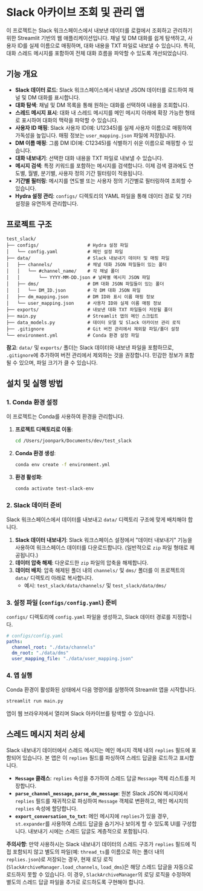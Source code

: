 # Slack 아카이브 조회 및 관리 앱

이 프로젝트는 Slack 워크스페이스에서 내보낸 데이터를 로컬에서 조회하고 관리하기 위한 Streamlit 기반의 웹 애플리케이션입니다. 채널 및 DM 대화를 쉽게 탐색하고, 사용자 ID를 실제 이름으로 매핑하며, 대화 내용을 TXT 파일로 내보낼 수 있습니다. 특히, 대화 스레드 메시지를 포함하여 전체 대화 흐름을 파악할 수 있도록 개선되었습니다.

## 기능 개요

-   **Slack 데이터 로드**: Slack 워크스페이스에서 내보낸 JSON 데이터를 로드하여 채널 및 DM 대화를 표시합니다.
-   **대화 탐색**: 채널 및 DM 목록을 통해 원하는 대화를 선택하여 내용을 조회합니다.
-   **스레드 메시지 표시**: 대화 내 스레드 메시지를 메인 메시지 아래에 확장 가능한 형태로 표시하여 대화의 맥락을 파악할 수 있습니다.
-   **사용자 ID 매핑**: Slack 사용자 ID(예: U12345)를 실제 사용자 이름으로 매핑하여 가독성을 높입니다. 매핑 정보는 `user_mapping.json` 파일에 저장됩니다.
-   **DM 이름 매핑**: 그룹 DM ID(예: C12345)를 식별하기 쉬운 이름으로 매핑할 수 있습니다.
-   **대화 내보내기**: 선택한 대화 내용을 TXT 파일로 내보낼 수 있습니다.
-   **메시지 검색**: 특정 키워드를 포함하는 메시지를 검색합니다. 이제 검색 결과에도 연도별, 월별, 분기별, 사용자 정의 기간 필터링이 적용됩니다.
-   **기간별 필터링**: 메시지를 연도별 또는 사용자 정의 기간별로 필터링하여 조회할 수 있습니다.
-   **Hydra 설정 관리**: `configs/` 디렉토리의 YAML 파일을 통해 데이터 경로 및 기타 설정을 유연하게 관리합니다.

## 프로젝트 구조

```
test_slack/
├── configs/                  # Hydra 설정 파일
│   └── config.yaml           # 메인 설정 파일
├── data/                     # Slack 내보내기 데이터 및 매핑 파일
│   ├── channels/             # 채널 대화 JSON 파일들이 있는 폴더
│   │   └── #channel_name/    # 각 채널 폴더
│   │       └── YYYY-MM-DD.json # 날짜별 메시지 JSON 파일
│   ├── dms/                  # DM 대화 JSON 파일들이 있는 폴더
│   │   └── DM_ID.json        # 각 DM 대화 JSON 파일
│   ├── dm_mapping.json       # DM ID와 표시 이름 매핑 정보
│   └── user_mapping.json     # 사용자 ID와 실제 이름 매핑 정보
├── exports/                  # 내보낸 대화 TXT 파일들이 저장될 폴더
├── main.py                   # Streamlit 앱의 메인 스크립트
├── data_models.py            # 데이터 모델 및 Slack 아카이브 관리 로직
├── .gitignore                # Git 버전 관리에서 제외할 파일/폴더 설정
└── environment.yml           # Conda 환경 설정 파일
```

**참고**: `data/` 및 `exports/` 폴더는 Slack 데이터와 내보낸 파일을 포함하므로, `.gitignore`에 추가하여 버전 관리에서 제외하는 것을 권장합니다. 민감한 정보가 포함될 수 있으며, 파일 크기가 클 수 있습니다.

## 설치 및 실행 방법

### 1. Conda 환경 설정

이 프로젝트는 Conda를 사용하여 환경을 관리합니다.

1.  **프로젝트 디렉토리로 이동**:
    ```bash
    cd /Users/joonpark/Documents/dev/test_slack
    ```

2.  **Conda 환경 생성**:
    ```bash
    conda env create -f environment.yml
    ```

3.  **환경 활성화**:
    ```bash
    conda activate test-slack-env
    ```

### 2. Slack 데이터 준비

Slack 워크스페이스에서 데이터를 내보내고 `data/` 디렉토리 구조에 맞게 배치해야 합니다.

1.  **Slack 데이터 내보내기**: Slack 워크스페이스 설정에서 "데이터 내보내기" 기능을 사용하여 워크스페이스 데이터를 다운로드합니다. (일반적으로 `zip` 파일 형태로 제공됩니다.)
2.  **데이터 압축 해제**: 다운로드한 `zip` 파일의 압축을 해제합니다.
3.  **데이터 배치**: 압축 해제된 폴더 내의 `channels/` 및 `dms/` 폴더를 이 프로젝트의 `data/` 디렉토리 아래로 복사합니다.
    *   예시: `test_slack/data/channels/` 및 `test_slack/data/dms/`

### 3. 설정 파일 (`configs/config.yaml`) 준비

`configs/` 디렉토리에 `config.yaml` 파일을 생성하고, Slack 데이터 경로를 지정합니다.

```yaml
# configs/config.yaml
paths:
  channel_root: "./data/channels"
  dm_root: "./data/dms"
  user_mapping_file: "./data/user_mapping.json"
```

### 4. 앱 실행

Conda 환경이 활성화된 상태에서 다음 명령어를 실행하여 Streamlit 앱을 시작합니다.

```bash
streamlit run main.py
```

앱이 웹 브라우저에서 열리며 Slack 아카이브를 탐색할 수 있습니다.

## 스레드 메시지 처리 상세

Slack 내보내기 데이터에서 스레드 메시지는 메인 메시지 객체 내의 `replies` 필드에 포함되어 있습니다. 본 앱은 이 `replies` 필드를 파싱하여 스레드 답글을 로드하고 표시합니다.

-   **`Message` 클래스**: `replies` 속성을 추가하여 스레드 답글 `Message` 객체 리스트를 저장합니다.
-   **`parse_channel_message`, `parse_dm_message`**: 원본 Slack JSON 메시지에서 `replies` 필드를 재귀적으로 파싱하여 `Message` 객체로 변환하고, 메인 메시지의 `replies` 속성에 할당합니다.
-   **`export_conversation_to_txt`**: 메인 메시지에 `replies`가 있을 경우, `st.expander`를 사용하여 스레드 답글을 숨기거나 보이게 할 수 있도록 UI를 구성합니다. 내보내기 시에는 스레드 답글도 계층적으로 포함됩니다.

**주의사항**:
만약 사용하시는 Slack 내보내기 데이터의 스레드 구조가 `replies` 필드에 직접 포함되지 않고 별도의 파일(예: `thread_ts`를 이름으로 하는 폴더 내의 `replies.json`)로 저장되는 경우, 현재 로딩 로직(`SlackArchiveManager.load_channels`, `load_dms`)은 해당 스레드 답글을 자동으로 로드하지 못할 수 있습니다. 이 경우, `SlackArchiveManager`의 로딩 로직을 수정하여 별도의 스레드 답글 파일을 추가로 로드하도록 구현해야 합니다.